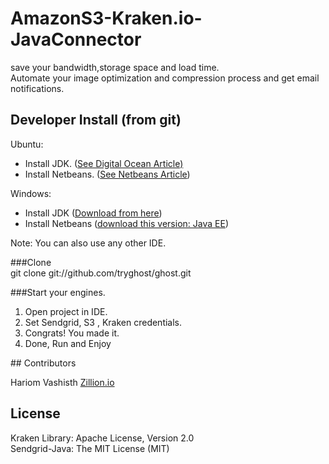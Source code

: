 # AmazonS3-Kraken.io-JavaConnector

save your bandwidth,storage space and load time.</br>
Automate your image optimization and compression process and get email notifications.

## Developer Install (from git)

Ubuntu: </br>
<ul>
<li>Install JDK. (<a href="https://www.digitalocean.com/community/tutorials/how-to-install-java-on-ubuntu-with-apt-get">See Digital Ocean Article)</a> </li>
<li>Install Netbeans. (<a href="https://netbeans.org/community/releases/81/install.html#install_windows">See Netbeans Article</a>) </li>
</ul>
Windows: </br>
<ul>
<li>Install JDK (<a href="http://www.oracle.com/technetwork/java/javase/downloads/index.html">Download from here</a>) </li>
<li>Install Netbeans (<a href="https://netbeans.org/downloads/">download this version: Java EE</a>) </li>
</ul>
Note: You can also use any other IDE.

###Clone  
git clone git://github.com/tryghost/ghost.git

###Start your engines.
<ol>
<li>Open project in IDE.</li> 
<li>Set Sendgrid, S3 , Kraken credentials.</li> 
<li>Congrats! You made it.</li>  
<li>Done, Run and Enjoy</li>
</ol>
## Contributors

Hariom Vashisth
<a href="http://zillion.io">Zillion.io</a>

## License

Kraken Library: Apache License, Version 2.0 </br>
Sendgrid-Java: The MIT License (MIT)

